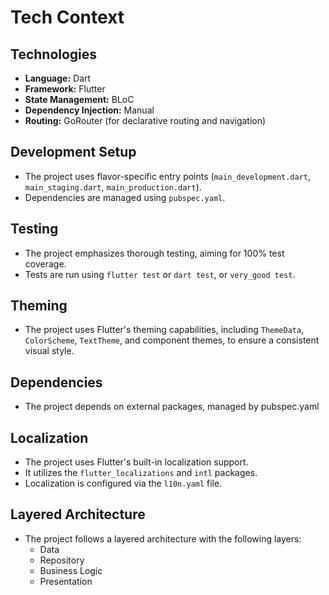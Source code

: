# Tech Context

## Technologies

-   **Language:** Dart
-   **Framework:** Flutter
-   **State Management:** BLoC
-   **Dependency Injection:** Manual
-   **Routing:** GoRouter (for declarative routing and navigation)

## Development Setup

-   The project uses flavor-specific entry points (`main_development.dart`, `main_staging.dart`, `main_production.dart`).
-   Dependencies are managed using `pubspec.yaml`.

## Testing

- The project emphasizes thorough testing, aiming for 100% test coverage.
- Tests are run using `flutter test` or `dart test`, or `very_good test`.

## Theming

- The project uses Flutter's theming capabilities, including `ThemeData`, `ColorScheme`, `TextTheme`, and component themes, to ensure a consistent visual style.

## Dependencies
- The project depends on external packages, managed by pubspec.yaml

## Localization
- The project uses Flutter's built-in localization support.
- It utilizes the `flutter_localizations` and `intl` packages.
- Localization is configured via the `l10n.yaml` file.

## Layered Architecture
- The project follows a layered architecture with the following layers:
    - Data
    - Repository
    - Business Logic
    - Presentation
